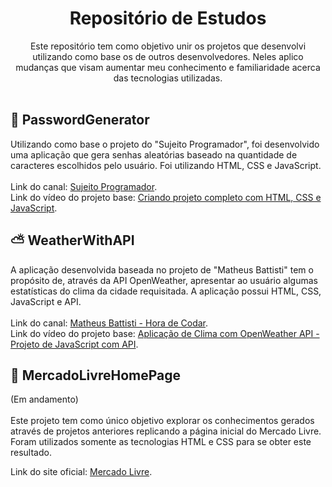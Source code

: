 <h1 align="center"> Repositório de Estudos</h1>

<p align="center">Este repositório tem como objetivo unir os projetos que desenvolvi utilizando como base os de outros desenvolvedores. Neles aplico mudanças que visam aumentar meu conhecimento e familiaridade acerca das tecnologias utilizadas.
<br/><br/>
<h2 align="left" font-size: 20> 🔐 PasswordGenerator</h2>

Utilizando como base o projeto do "Sujeito Programador", foi desenvolvido uma aplicação que gera senhas aleatórias baseado na quantidade de caracteres escolhidos pelo usuário. Foi utilizando HTML, CSS e JavaScript.
<br/><br/>
Link do canal: [Sujeito Programador](https://www.youtube.com/@Sujeitoprogramador).
<br/>
Link do vídeo do projeto base: [Criando projeto completo com HTML, CSS e JavaScript](https://youtu.be/i6t2jaRxos4).

<h2 align="left" font-size: 20> ⛅ WeatherWithAPI</h2>

A aplicação desenvolvida baseada no projeto de "Matheus Battisti" tem o propósito de, através da API OpenWeather, apresentar ao usuário algumas estatísticas do clima da cidade requisitada. A aplicação possui HTML, CSS, JavaScript e API.
<br/><br/>
Link do canal: [Matheus Battisti - Hora de Codar](https://www.youtube.com/@MatheusBattisti).
<br/>
Link do vídeo do projeto base: [Aplicação de Clima com OpenWeather API - Projeto de JavaScript com API](https://www.youtube.com/watch?v=VS8EBgPwsSU).

<h2 align="left" font-size: 20>📄 MercadoLivreHomePage</h2>

(Em andamento)
<br/><br/>
Este projeto tem como único objetivo explorar os conhecimentos gerados através de projetos anteriores replicando a página inicial do Mercado Livre. Foram utilizados somente as tecnologias HTML e CSS para se obter este resultado.

Link do site oficial: [Mercado Livre](https://www.mercadolivre.com.br/).
<br/><br/>
